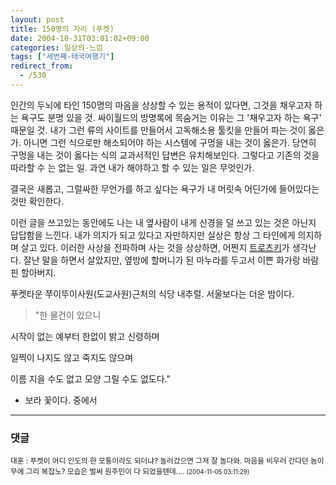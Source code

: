 ```yaml
---
layout: post
title: 150명의 자리 (푸켓)
date: 2004-10-31T03:01:02+09:00
categories: 일상의-느낌
tags: ["세번째-태국여행기"]
redirect_from:
  - /530
---
```


인간의 두뇌에 타인 150명의 마음을 상상할 수 있는 용적이 있다면, 그것을 채우고자 하는 욕구도 분명 있을 것. 싸이월드의 방명록에 목숨거는 이유는 그 '채우고자 하는 욕구' 때문일 것. 내가 그런 류의 사이트를 만들어서 고독해소용 툴킷을 만들어 파는 것이 옳은가. 아니면 그런 식으로만 해소되어야 하는 시스템에 구멍을 내는 것이 옳은가. 당연히 구멍을 내는 것이 옳다는 식의 교과서적인 답변은 유치해보인다. 그렇다고 기존의 것을 따라할 수 는 없는 일. 과연 내가 해야하고 할 수 있는 일은 무엇인가.

결국은 새롭고, 그럴싸한 무언가를 하고 싶다는 욕구가 내 머릿속 어딘가에 들어있다는 것만 확인한다.

이런 글을 쓰고있는 동안에도 나는 내 옆사람이 내게 신경을 덜 쓰고 있는 것은 아닌지 답답함을 느낀다. 내가 의지가 되고 있다고 자만하지만 실상은 항상 그 타인에게 의지하며 살고 있다. 이러한 사상을 전파하며 사는 것을 상상하면, 어쩐지 <a href="http://jinto.pe.kr/422">트로츠키</a>가 생각난다. 잘난 말을 하면서 살았지만, 옆방에 할머니가 된 마누라를 두고서 이쁜 화가랑 바람핀 할아버지.

푸켓타운 쭈이뚜이사원(도교사원)근처의 식당 내추럴. 서울보다는 더운 밤이다.

> "한 물건이 있으니

시작이 없는 예부터 한없이 밝고 신령하며

일찍이 나지도 않고 죽지도 않으며

이름 지을 수도 없고 모양 그릴 수도 없도다."

- 보라 꽃이다. 중에서



* * *

### 댓글



<!--- cmt:890 --->
<!--- mail: --->
<!--- parent:0 --->

<small>대훈 : 푸켓이 어디 인도의 한 모퉁이라도 되더냐? 놀러갔으면 그져 잘 놀다와. 마음을 비우러 간다던 놈이 무에 그리 복잡노? 모습은 벌써 원주민이 다 되었을텐데.... <small>(2004-11-05 03:11:29)</small></small>


